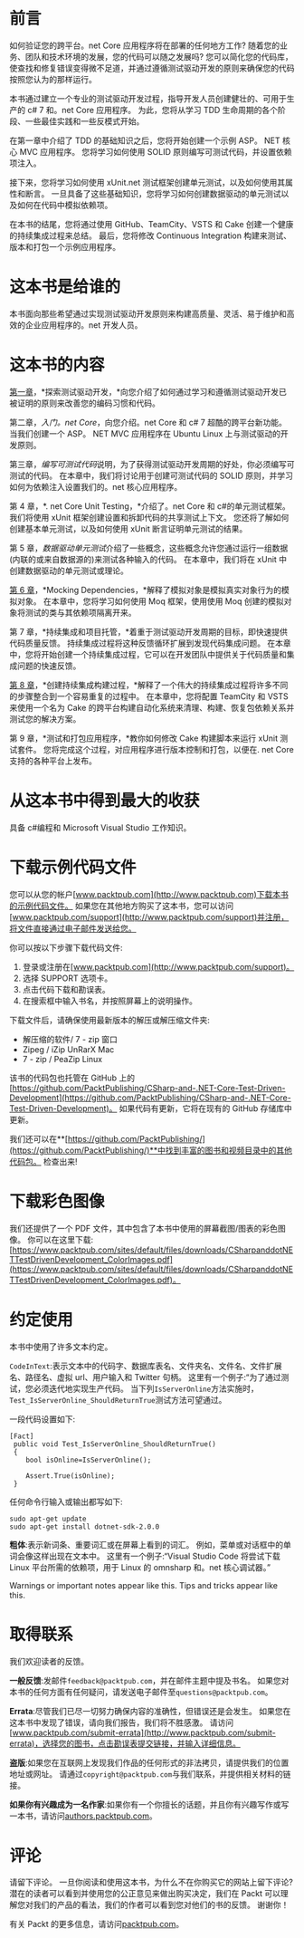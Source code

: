 # 前言

如何验证您的跨平台。net Core 应用程序将在部署的任何地方工作? 随着您的业务、团队和技术环境的发展，您的代码可以随之发展吗? 您可以简化您的代码库，使查找和修复错误变得微不足道，并通过遵循测试驱动开发的原则来确保您的代码按照您认为的那样运行。

本书通过建立一个专业的测试驱动开发过程，指导开发人员创建健壮的、可用于生产的 c# 7 和。net Core 应用程序。 为此，您将从学习 TDD 生命周期的各个阶段、一些最佳实践和一些反模式开始。

在第一章中介绍了 TDD 的基础知识之后，您将开始创建一个示例 ASP。 NET 核心 MVC 应用程序。 您将学习如何使用 SOLID 原则编写可测试代码，并设置依赖项注入。

接下来，您将学习如何使用 xUnit.net 测试框架创建单元测试，以及如何使用其属性和断言。 一旦具备了这些基础知识，您将学习如何创建数据驱动的单元测试以及如何在代码中模拟依赖项。

在本书的结尾，您将通过使用 GitHub、TeamCity、VSTS 和 Cake 创建一个健康的持续集成过程来总结。 最后，您将修改 Continuous Integration 构建来测试、版本和打包一个示例应用程序。

# 这本书是给谁的

本书面向那些希望通过实现测试驱动开发原则来构建高质量、灵活、易于维护和高效的企业应用程序的。net 开发人员。

# 这本书的内容

[第一章](1.html)，*探索测试驱动开发，*向您介绍了如何通过学习和遵循测试驱动开发已被证明的原则来改善您的编码习惯和代码。

第二章，*入门。net Core*，向您介绍。net Core 和 c# 7 超酷的跨平台新功能。 当我们创建一个 ASP。 NET MVC 应用程序在 Ubuntu Linux 上与测试驱动的开发原则。

第三章，*编写可测试代码*说明，为了获得测试驱动开发周期的好处，你必须编写可测试的代码。 在本章中，我们将讨论用于创建可测试代码的 SOLID 原则，并学习如何为依赖注入设置我们的。net 核心应用程序。

第 4 章，*. net Core Unit Testing，*介绍了。net Core 和 c#的单元测试框架。 我们将使用 xUnit 框架创建设置和拆卸代码的共享测试上下文。 您还将了解如何创建基本单元测试，以及如何使用 xUnit 断言证明单元测试的结果。

第 5 章，*数据驱动单元测试*介绍了一些概念，这些概念允许您通过运行一组数据(内联的或来自数据源的)来测试各种输入的代码。 在本章中，我们将在 xUnit 中创建数据驱动的单元测试或理论。

[第 6 章](6.html)，*Mocking Dependencies，*解释了模拟对象是模拟真实对象行为的模拟对象。 在本章中，您将学习如何使用 Moq 框架，使用使用 Moq 创建的模拟对象将测试的类与其依赖项隔离开来。

第 7 章，*持续集成和项目托管，*着重于测试驱动开发周期的目标，即快速提供代码质量反馈。 持续集成过程将这种反馈循环扩展到发现代码集成问题。 在本章中，您将开始创建一个持续集成过程，它可以在开发团队中提供关于代码质量和集成问题的快速反馈。

[第 8 章](8.html)，*创建持续集成构建过程，*解释了一个伟大的持续集成过程将许多不同的步骤整合到一个容易重复的过程中。 在本章中，您将配置 TeamCity 和 VSTS 来使用一个名为 Cake 的跨平台构建自动化系统来清理、构建、恢复包依赖关系并测试您的解决方案。

第 9 章，*测试和打包应用程序，*教你如何修改 Cake 构建脚本来运行 xUnit 测试套件。 您将完成这个过程，对应用程序进行版本控制和打包，以便在. net Core 支持的各种平台上发布。

# 从这本书中得到最大的收获

具备 c#编程和 Microsoft Visual Studio 工作知识。

# 下载示例代码文件

您可以从您的帐户[www.packtpub.com](http://www.packtpub.com)下载本书的示例代码文件。 如果您在其他地方购买了这本书，您可以访问[www.packtpub.com/support](http://www.packtpub.com/support)并注册，将文件直接通过电子邮件发送给您。

你可以按以下步骤下载代码文件:

1.  登录或注册在[www.packtpub.com](http://www.packtpub.com/support)。
2.  选择 SUPPORT 选项卡。
3.  点击代码下载和勘误表。
4.  在搜索框中输入书名，并按照屏幕上的说明操作。

下载文件后，请确保使用最新版本的解压或解压缩文件夹:

*   解压缩的软件/ 7 - zip 窗口
*   Zipeg / iZip UnRarX Mac
*   7 - zip / PeaZip Linux

该书的代码包也托管在 GitHub 上的[https://github.com/PacktPublishing/CSharp-and-.NET-Core-Test-Driven-Development](https://github.com/PacktPublishing/CSharp-and-.NET-Core-Test-Driven-Development)。 如果代码有更新，它将在现有的 GitHub 存储库中更新。

我们还可以在**[https://github.com/PacktPublishing/](https://github.com/PacktPublishing/)**中找到丰富的图书和视频目录中的其他代码包。 检查出来!

# 下载彩色图像

我们还提供了一个 PDF 文件，其中包含了本书中使用的屏幕截图/图表的彩色图像。 你可以在这里下载:[https://www.packtpub.com/sites/default/files/downloads/CSharpanddotNETTestDrivenDevelopment_ColorImages.pdf](https://www.packtpub.com/sites/default/files/downloads/CSharpanddotNETTestDrivenDevelopment_ColorImages.pdf)。

# 约定使用

本书中使用了许多文本约定。

`CodeInText`:表示文本中的代码字、数据库表名、文件夹名、文件名、文件扩展名、路径名、虚拟 url、用户输入和 Twitter 句柄。 这里有一个例子:“为了通过测试，您必须迭代地实现生产代码。 当下列`IsServerOnline`方法实施时，`Test_IsServerOnline_ShouldReturnTrue`测试方法可望通过。

一段代码设置如下:

```
[Fact]
 public void Test_IsServerOnline_ShouldReturnTrue() 
 { 
    bool isOnline=IsServerOnline();   

    Assert.True(isOnline);
 }
```

任何命令行输入或输出都写如下:

```
sudo apt-get update
sudo apt-get install dotnet-sdk-2.0.0
```

**粗体**:表示新词条、重要词汇或在屏幕上看到的词汇。 例如，菜单或对话框中的单词会像这样出现在文本中。 这里有一个例子:“Visual Studio Code 将尝试下载 Linux 平台所需的依赖项，用于 Linux 的 omnsharp 和。net 核心调试器。”

Warnings or important notes appear like this. Tips and tricks appear like this.

# 取得联系

我们欢迎读者的反馈。

**一般反馈**:发邮件`feedback@packtpub.com`，并在邮件主题中提及书名。 如果您对本书的任何方面有任何疑问，请发送电子邮件至`questions@packtpub.com`。

**Errata**:尽管我们已尽一切努力确保内容的准确性，但错误还是会发生。 如果您在这本书中发现了错误，请向我们报告，我们将不胜感激。 请访问[www.packtpub.com/submit-errata](http://www.packtpub.com/submit-errata)，选择您的图书，点击勘误表提交链接，并输入详细信息。

**盗版**:如果您在互联网上发现我们作品的任何形式的非法拷贝，请提供我们的位置地址或网址。 请通过`copyright@packtpub.com`与我们联系，并提供相关材料的链接。

**如果你有兴趣成为一名作家**:如果你有一个你擅长的话题，并且你有兴趣写作或写一本书，请访问[authors.packtpub.com](http://authors.packtpub.com/)。

# 评论

请留下评论。 一旦你阅读和使用这本书，为什么不在你购买它的网站上留下评论? 潜在的读者可以看到并使用您的公正意见来做出购买决定，我们在 Packt 可以理解您对我们的产品的看法，我们的作者可以看到您对他们的书的反馈。 谢谢你！

有关 Packt 的更多信息，请访问[packtpub.com](https://www.packtpub.com/)。